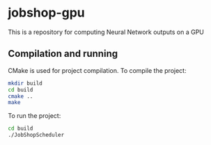 # jobshop-gpu

This is a repository for computing Neural Network outputs on a GPU

## Compilation and running

CMake is used for project compilation.
To compile the project:

```bash
mkdir build
cd build
cmake ..
make
```

To run the project:

```bash
cd build
./JobShopScheduler
```
